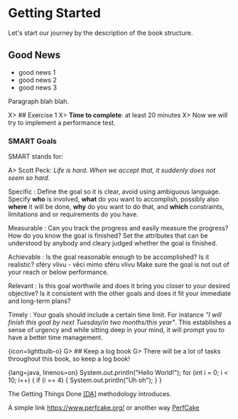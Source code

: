 # Getting Started

Let's start our journey by the description of the book structure.

## Good News

* good news 1
* good news 2
* good news 3

Paragraph blah blah.

X> ## Exercise 1
X> __Time to complete__: at least 20 minutes
X> Now we will try to implement a performance test.

### SMART Goals

SMART stands for:


A> Scott Peck: _Life is hard. When we accept that, it suddenly does not seem so hard._

Specific
:  Define the goal so it is clear, avoid using ambiguous language. Specify __who__ is involved, __what__ do you want to accomplish, possibly also __where__ it will be done, __why__ do you want to do that, and __which__ constraints, limitations and or requirements do you have.

Measurable
: Can you track the progress and easily measure the progress? How do you know the goal is finished? Set the attributes that can be understood by anybody and cleary judged whether the goal is finished.

Achievable
: Is the goal reasonable enough to be accomplished? Is it realistic? sféry vlivu - věci mimo sféru vlivu Make sure the goal is not out of your reach or below performance.

Relevant
: Is this goal worthwile and does it bring you closer to your desired objective? Is it consistent with the other goals and does it fit your immediate and long-term plans?

Timely
: Your goals should include a certain time limit. For instance _"I will finish this goal by next Tuesday/in two months/this year"_. This establishes a sense of urgency and while sitting deep in your mind, it will prompt you to have a better time management.

{icon=lightbulb-o}
G> ## Keep a log book
G> There will be a lot of tasks throughout this book, so keep a log book!

{lang=java, linenos=on}
    System.out.println("Hello World!");
    for (int i = 0; i < 10; i++) {
       if (i == 4) {
           System.out.println("Uh oh");
       }
    }

The Getting Things Done [[DA]](#GTD) methodology introduces.

A simple link <https://www.perfcake.org/> or another way [PerfCake](https://www.perfcake.org/)

